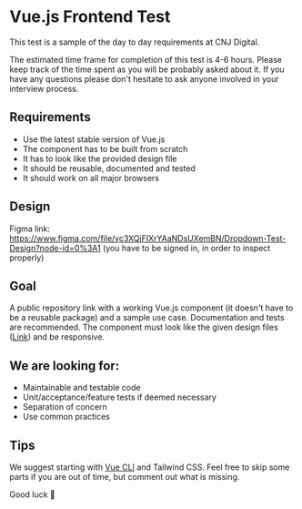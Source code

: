 # Vue.js Frontend Test
This test is a sample of the day to day requirements at CNJ Digital.
  
The estimated time frame for completion of this test is 4-6 hours. Please keep track of the time spent as you will be probably asked about it. If you have any questions please don't hesitate to ask anyone involved in your interview process.

## Requirements
 - Use the latest stable version of Vue.js
 - The component has to be built from scratch
 - It has to look like the provided design file
 - It should be reusable, documented and tested
 - It should work on all major browsers
 
## Design
Figma link: https://www.figma.com/file/yc3XQiFIXrYAaNDsUXemBN/Dropdown-Test-Design?node-id=0%3A1 (you have to be signed in, in order to inspect properly)

## Goal
A public repository link with a working Vue.js component (it doesn't have to be a reusable package) and a sample use case. Documentation and tests are recommended. The component must look like the given design files ([Link](https://www.figma.com/file/yc3XQiFIXrYAaNDsUXemBN/Dropdown-Test-Design?node-id=0%3A1)) and be responsive.

## We are looking for:
 - Maintainable and testable code
 - Unit/acceptance/feature tests if deemed necessary
 - Separation of concern
 - Use common practices

## Tips
We suggest starting with [Vue CLI](https://cli.vuejs.org/) and Tailwind CSS. Feel free to skip some parts if you are out of time, but comment out what is missing.

Good luck 🙂
